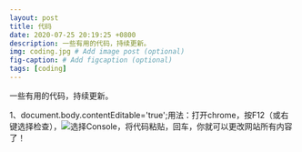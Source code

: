 ```yaml
---
layout: post
title: 代码
date: 2020-07-25 20:19:25 +0800
description: 一些有用的代码，持续更新。
img: coding.jpg # Add image post (optional)
fig-caption: # Add figcaption (optional)
tags: [coding]
---
```

一些有用的代码，持续更新。
<!-- more -->
1、document.body.contentEditable='true';用法：打开chrome，按F12（或右键选择检查），![](https://fzhl19.github.io/post-images/1595679734329.png)选择Console，将代码粘贴，回车，你就可以更改网站所有内容了！